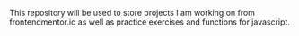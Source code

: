 This repository will be used to store projects I am working on from frontendmentor.io as well as practice exercises and functions for javascript.
